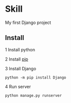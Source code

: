 # Skill

My first Django project

## Install

1 Install python

2 Install [pip](https://pip.pypa.io/en/stable/installing/)

3 Install Django

```
python -m pip install Django
```

4 Run server

```
python manage.py runserver
```